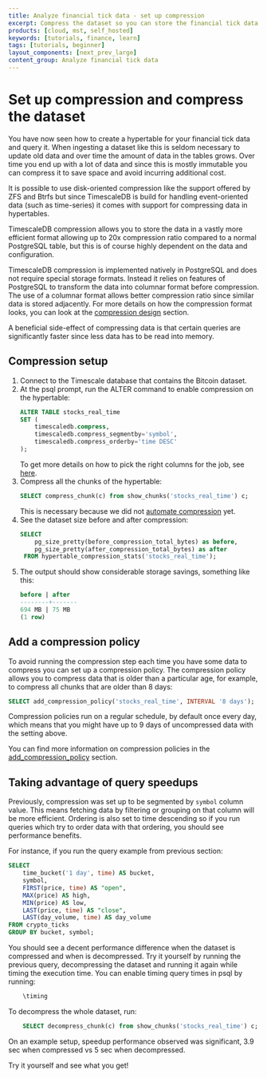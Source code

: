 ```yaml
---
title: Analyze financial tick data - set up compression
excerpt: Compress the dataset so you can store the financial tick data more efficiently
products: [cloud, mst, self_hosted]
keywords: [tutorials, finance, learn]
tags: [tutorials, beginner]
layout_components: [next_prev_large]
content_group: Analyze financial tick data
---
```


# Set up compression and compress the dataset

You have now seen how to create a hypertable for your financial tick
data and query it. When ingesting a dataset like this
is seldom necessary to update old data and over time the amount of
data in the tables grows. Over time you end up with a lot of data and
since this is mostly immutable you can compress it to save space and
avoid incurring additional cost.

It is possible to use disk-oriented compression like the support
offered by ZFS and Btrfs but since TimescaleDB is build for handling
event-oriented data (such as time-series) it comes with support for
compressing data in hypertables.

TimescaleDB compression allows you to store the data in a vastly more
efficient format allowing up to 20x compression ratio compared to a
normal PostgreSQL table, but this is of course highly dependent on the
data and configuration.

TimescaleDB compression is implemented natively in PostgreSQL and does
not require special storage formats. Instead it relies on features of
PostgreSQL to transform the data into columnar format before
compression. The use of a columnar format allows better compression
ratio since similar data is stored adjacently. For more details on how
the compression format looks, you can look at the [compression
design][compression-design] section.

A beneficial side-effect of compressing data is that certain queries
are significantly faster since less data has to be read into
memory.

<Procedure>

## Compression setup

1.  Connect to the Timescale database that contains the Bitcoin dataset.
1.  At the psql prompt, run the ALTER command to enable compression on the hypertable:
    ```sql
    ALTER TABLE stocks_real_time 
    SET (
        timescaledb.compress, 
        timescaledb.compress_segmentby='symbol', 
        timescaledb.compress_orderby='time DESC'
    );
    ``` 
    To get more details on how to pick the right columns for the job, see [here][segment-by-columns].
1.  Compress all the chunks of the hypertable:
    ```sql
    SELECT compress_chunk(c) from show_chunks('stocks_real_time') c;
    ```
    This is necessary because we did not [automate compression][automatic-compression] yet.
1.  See the dataset size before and after compression:
    ```sql
    SELECT 
        pg_size_pretty(before_compression_total_bytes) as before,
        pg_size_pretty(after_compression_total_bytes) as after
     FROM hypertable_compression_stats('stocks_real_time');
    ```
1.  The output should show considerable storage savings, something like this:
    ```sql
    before | after 
    --------+-------
    694 MB | 75 MB
    (1 row)
    ```

</Procedure>

## Add a compression policy

To avoid running the compression step each time you have some data to
compress you can set up a compression policy. The compression policy
allows you to compress data that is older than a particular age, for
example, to compress all chunks that are older than 8 days:

```sql
SELECT add_compression_policy('stocks_real_time', INTERVAL '8 days');
```

Compression policies run on a regular schedule, by default once every
day, which means that you might have up to 9 days of uncompressed data
with the setting above.

You can find more information on compression policies in the
[add_compression_policy][add_compression_policy] section.


## Taking advantage of query speedups


Previously, compression was set up to be segmented by `symbol` column value.
This means fetching data by filtering or grouping on that column will be 
more efficient. Ordering is also set to time descending so if you run queries
which try to order data with that ordering, you should see performance benefits. 

For instance, if you run the query example from previous section:
```sql
SELECT
    time_bucket('1 day', time) AS bucket,
    symbol,
    FIRST(price, time) AS "open",
    MAX(price) AS high,
    MIN(price) AS low,
    LAST(price, time) AS "close",
    LAST(day_volume, time) AS day_volume
FROM crypto_ticks
GROUP BY bucket, symbol;
```

You should see a decent performance difference when the dataset is compressed and
when is decompressed. Try it yourself by running the previous query, decompressing
the dataset and running it again while timing the execution time. You can enable
timing query times in psql by running:

```sql
    \timing
```

To decompress the whole dataset, run:
```sql
    SELECT decompress_chunk(c) from show_chunks('stocks_real_time') c;
```

On an example setup, speedup performance observed was significant,
3.9 sec when compressed vs 5 sec when decompressed.

Try it yourself and see what you get!


[segment-by-columns]: /use-timescale/:currentVersion:/compression/about-compression/#segment-by-columns
[automatic-compression]: /tutorials/:currentVersion:/financial-tick-data/financial-tick-compress/#add-a-compression-policy
[compression-design]: /use-timescale/:currentVersion:/compression/compression-design/
[add_compression_policy]: /api/:currentVersion:/compression/add_compression_policy/
